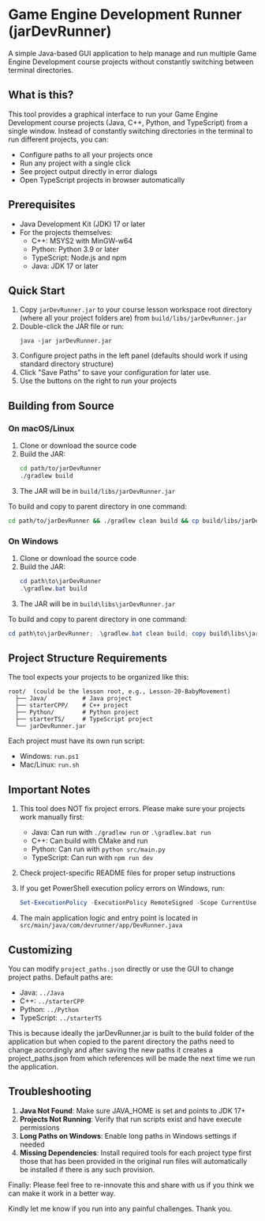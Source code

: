 # Game Engine Development Runner (jarDevRunner)

A simple Java-based GUI application to help manage and run multiple Game Engine Development course projects without constantly switching between terminal directories.

## What is this?

This tool provides a graphical interface to run your Game Engine Development course projects (Java, C++, Python, and TypeScript) from a single window. Instead of constantly switching directories in the terminal to run different projects, you can:

- Configure paths to all your projects once
- Run any project with a single click
- See project output directly in error dialogs
- Open TypeScript projects in browser automatically

## Prerequisites

- Java Development Kit (JDK) 17 or later
- For the projects themselves:
  - C++: MSYS2 with MinGW-w64
  - Python: Python 3.9 or later
  - TypeScript: Node.js and npm
  - Java: JDK 17 or later

## Quick Start

1. Copy `jarDevRunner.jar` to your course lesson workspace root directory (where all your project folders are) from `build/libs/jarDevRunner.jar`
2. Double-click the JAR file or run:
   ```
   java -jar jarDevRunner.jar
   ```
3. Configure project paths in the left panel (defaults should work if using standard directory structure)
4. Click "Save Paths" to save your configuration for later use.
5. Use the buttons on the right to run your projects

## Building from Source

### On macOS/Linux
1. Clone or download the source code
2. Build the JAR:
   ```bash
   cd path/to/jarDevRunner
   ./gradlew build
   ```
3. The JAR will be in `build/libs/jarDevRunner.jar`

To build and copy to parent directory in one command:
```bash
cd path/to/jarDevRunner && ./gradlew clean build && cp build/libs/jarDevRunner.jar ..
```

### On Windows
1. Clone or download the source code
2. Build the JAR:
   ```powershell
   cd path\to\jarDevRunner
   .\gradlew.bat build
   ```
3. The JAR will be in `build\libs\jarDevRunner.jar`

To build and copy to parent directory in one command:
```powershell
cd path\to\jarDevRunner; .\gradlew.bat clean build; copy build\libs\jarDevRunner.jar ..
```

## Project Structure Requirements

The tool expects your projects to be organized like this:
```
root/  (could be the lesson root, e.g., Lesson-20-BabyMovement)
  ├── Java/          # Java project
  ├── starterCPP/    # C++ project
  ├── Python/        # Python project
  ├── starterTS/     # TypeScript project
  └── jarDevRunner.jar
```

Each project must have its own run script:
- Windows: `run.ps1`
- Mac/Linux: `run.sh`

## Important Notes

1. This tool does NOT fix project errors. Please make sure your projects work manually first:
   - Java: Can run with `./gradlew run` or `.\gradlew.bat run`
   - C++: Can build with CMake and run
   - Python: Can run with `python src/main.py`
   - TypeScript: Can run with `npm run dev`

2. Check project-specific README files for proper setup instructions

3. If you get PowerShell execution policy errors on Windows, run:
   ```powershell
   Set-ExecutionPolicy -ExecutionPolicy RemoteSigned -Scope CurrentUser
   ```

4. The main application logic and entry point is located in `src/main/java/com/devrunner/app/DevRunner.java`

## Customizing

You can modify `project_paths.json` directly or use the GUI to change project paths. Default paths are:
- Java: `../Java`
- C++: `../starterCPP`
- Python: `../Python`
- TypeScript: `../starterTS`
  
This is because ideally the jarDevRunner.jar is built to the build folder of the application but when copied to the parent directory the paths need to change accordingly and after saving the new paths it creates a project_paths.json from which references will be made the next time we run the application.

## Troubleshooting

1. **Java Not Found**: Make sure JAVA_HOME is set and points to JDK 17+
2. **Projects Not Running**: Verify that run scripts exist and have execute permissions
3. **Long Paths on Windows**: Enable long paths in Windows settings if needed
4. **Missing Dependencies**: Install required tools for each project type first those that has been provided in the original run files will automatically be installed if there is any such provision.

Finally: Please feel free to re-innovate this and share with us if you think we can make it work in a better way. 

Kindly let me know if you run into any painful challenges. Thank you.